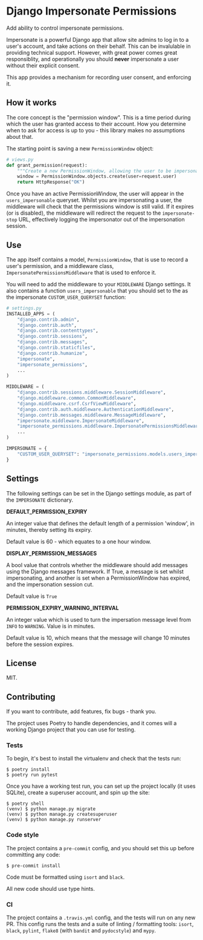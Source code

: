 # Django Impersonate Permissions

Add ability to control impersonate permissions.

Impersonate is a powerful Django app that allow site admins to log in to a user's account, and take
actions on their behalf. This can be invalulable in providing technical support. However, with great
power comes great responsiblity, and operationally you should **never** impersonate a user without
their explicit consent.

This app provides a mechanism for recording user consent, and enforcing it.

## How it works

The core concept is the "permission window". This is a time period during which the user has granted
access to their account. How you determine when to ask for access is up to you - this library makes
no assumptions about that.

The starting point is saving a new `PermissionWindow` object:

```python
# views.py
def grant_permission(request):
    """Create a new PermissionWindow, allowing the user to be impersonated."""
    window = PermissionWindow.objects.create(user=request.user)
    return HttpResponse("OK")
```

Once you have an active PermissionWindow, the user will appear in the `users_impersonable` queryset.
Whilst you are impersonating a user, the middleware will check that the permissions window is still
valid. If it expires (or is disabled), the middleware will redirect the request to the
`impersonate-stop` URL, effectively logging the impersonator out of the impersonation session.

## Use

The app itself contains a model, `PermissionWindow`, that is use to record a user's permission, and
a middleware class, `ImpersonatePermissionsMiddleware` that is used to enforce it.

You will need to add the middleware to your `MIDDLEWARE` Django settings. It also contains a
function `users_impersonable` that you should set to the as the impersonate `CUSTOM_USER_QUERYSET`
function:

```python
# settings.py
INSTALLED_APPS = (
    "django.contrib.admin",
    "django.contrib.auth",
    "django.contrib.contenttypes",
    "django.contrib.sessions",
    "django.contrib.messages",
    "django.contrib.staticfiles",
    "django.contrib.humanize",
    "impersonate",
    "impersonate_permissions",
    ...
)

MIDDLEWARE = (
    "django.contrib.sessions.middleware.SessionMiddleware",
    "django.middleware.common.CommonMiddleware",
    "django.middleware.csrf.CsrfViewMiddleware",
    "django.contrib.auth.middleware.AuthenticationMiddleware",
    "django.contrib.messages.middleware.MessageMiddleware",
    "impersonate.middleware.ImpersonateMiddleware",
    "impersonate_permissions.middleware.ImpersonatePermissionsMiddleware",
    ...
)

IMPERSONATE = {
    "CUSTOM_USER_QUERYSET": "impersonate_permissions.models.users_impersonable"
}
```

## Settings

The following settings can be set in the Django settings module, as part of the `IMPERSONATE`
dictionary.

**DEFAULT_PERMISSION_EXPIRY**

An integer value that defines the default length of a permission 'window', in minutes, thereby
setting its expiry.

Default value is 60 - which equates to a one hour window.

**DISPLAY_PERMISSION_MESSAGES**

A bool value that controls whether the middleware should add messages using the Django messages
framework. If True, a message is set whilst impersonating, and another is set when a
PermissionWindow has expired, and the impersonation session cut.

Default value is `True`

**PERMISSION_EXPIRY_WARNING_INTERVAL**

An integer value which is used to turn the impersation message level from `INFO` to `WARNING`. Value
is in minutes.

Default value is 10, which means that the message will change 10 minutes before the session expires.

## License

MIT.

## Contributing

If you want to contribute, add features, fix bugs - thank you.

The project uses Poetry to handle dependencies, and it comes will a working Django project that you
can use for testing.

### Tests

To begin, it's best to install the virtualenv and check that the tests run:

```shell
$ poetry install
$ poetry run pytest
```

Once you have a working test run, you can set up the project locally (it uses SQLite), create a
superuser account, and spin up the site:

```shell
$ poetry shell
(venv) $ python manage.py migrate
(venv) $ python manage.py createsuperuser
(venv) $ python manage.py runserver
```

### Code style

The project contains a `pre-commit` config, and you should set this up before committing any code:

```shell
$ pre-commit install
```

Code must be formatted using `isort` and `black`.

All new code should use type hints.

### CI

The project contains a `.travis.yml` config, and the tests will run on any new PR. This config runs
the tests and a suite of linting / formatting tools: `isort`, `black`, `pylint`, `flake8` (with
`bandit` and `pydocstyle`) and `mypy`.
